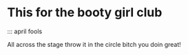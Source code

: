 # This for the booty girl club

::: april fools 

All across the stage
throw it in the circle
bitch you doin great!


